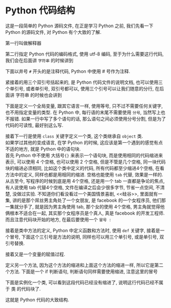 # Python 代码结构

这是一段简单的 Python 源码文件, 在正是学习 Python 之前, 我们先看一下 Python 的源码文件, 对 Python 有个大致的了解.

第一行叫做解释器

第二行指定 Python 代码的编码格式, 使用 utf-8 编码, 至于为什么需要这行代码, 我们会在后面讲 `字符串` 的时候讲到

下面以井号 `#` 开头的是注释代码, Python 中使用 # 号作为注释.

紧接着的用三个双引号括起来的, 是 Python 代码文件的说明文档, 也可以使用三个单引号, 或者单引号, 双引号都可以, 使用三个引号可以让我们随意的分行, 在后面讲 字符串 的时候也会讲到

下面是定义一个全局变量, 跟其它语言一样, 使用等号, 只不过不需要任何关键字, 也不用指定变量的类型. 在 Python 中, 每行语的末尾不需要使用 `分号`, 当然写上也不报错. 如果一行中写了多个语句的话, 那么语句之间必须使用分号分割, 但是为了代码的可读性, 最好别这么写.

接着下一行是使用 `class` 关键字定义一个类, 这个类继承自 `object` 类.  
如果学过其他的变成语言, 在学 Python 的时候, 这应该是第一个遇到的感觉有点不适的地方, 就是 Python 中的语句块.  
首先 Python 中不使用 大括号`{}` 来表示一个语句块, 而是使用相同的代码缩进来表示, 可以使用 4 个空格, 也可以使用 2 个空格, 但是不管是几个空格, 同一块代码块的缩进必须相同, 比如这个类中定义的代码, 所有代码都至少缩进4个空格, 在看方法中的定义, 同样也都是用相同的缩进. 空格也能使用 `tab` 代替, 效果是一样的. 从古至今, 写程序的时候到底是用 4个空格, 还是用一个 tab 一直都是争论的焦点, 有人说使用 tab 代替4个空格, 文件在编译之后会少很多字节, 节省一点空间, 不清楚, 没做过实验. 不知道你们看没看过一个美国情景喜剧, <<硅谷>>, 里面就有一集, 讲的是那个屌丝男主角处了一个女朋友, 是 facebook 的一个女程序员, 他们那一集就分手了, 就是因为男主角使用 tab, 那个女的使用 4个空格, 男主角就觉得他俩根本不适合在一起, 其实那个女程序员是个真人, 真是 facebook 的开发工程师.  
而且注意代码块开始的地方, 在最后要使用一个 `冒号 :`

接着是类中方法的定义, Python 中定义函数和方法时, 使用 `def` 关键字, 接着是一个冒号, 下面这个三引号是方法的说明, 同样也可以用三个单引号, 或是单引号, 双引号替换.

接着又是一个变量的赋值过程.

定义另一个方法, 因为这个方法的缩进和上面这个方法的缩进一样, 所以它是第二个方法. 下面是一个 if 判断语句, 判断语句同样需要使用缩进, 注意这里的冒号

下面是实例化一个类, 可以看到这段代码已经没有缩进了, 说明这行代码已经不属于 类 的代码块了.

这就是 Python 代码的大致结构.